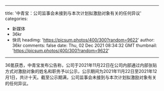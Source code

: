 
---
title: '中青宝：公司监事会未接到与本次计划拟激励对象有关的任何异议'
categories: 
 - 新媒体
 - 36kr
 - 快讯
headimg: 'https://picsum.photos/400/300?random=9622'
author: 36kr
comments: false
date: Thu, 02 Dec 2021 08:34:32 GMT
thumbnail: 'https://picsum.photos/400/300?random=9622'
---

<div>   
36氪获悉，中青宝发布公告称，公司于2021年11月22日在公司内部通过内部张贴方式对激励对象的姓名和职务予以公示，公示期间为2021年11月22日至2021年12月1日，共计十天。截至公示期满，公司监事会未接到与本次计划拟激励对象有关的任何异议。  
</div>
            